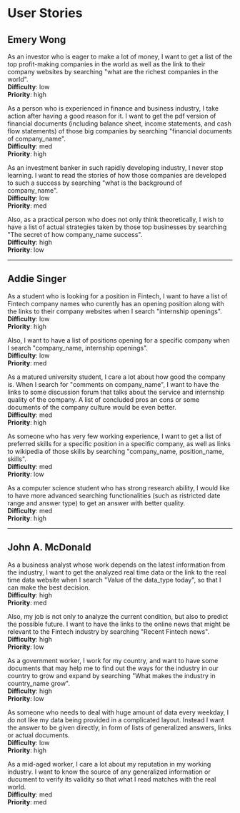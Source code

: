 # User Stories

## Emery Wong

As an investor who is eager to make a lot of money, I want to get a list of the top profit-making companies in the world as well as the link to their company websites by searching "what are the richest companies in the world".  
**Difficulty**: low  
**Priority**: high

As a person who is experienced in finance and business industry, I take action after having a good reason for it. I want to get the pdf version of financial documents (including balance sheet, income statements, and cash flow statements) of those big companies by searching "financial documents of company_name".  
**Difficulty**: med  
**Priority**: high

As an investment banker in such rapidly developing industry, I never stop learning. I want to read the stories of how those companies are developed to such a success by searching "what is the background of company_name".  
**Difficulty**: low  
**Priority**: med

Also, as a practical person who does not only think theoretically, I wish to have a list of actual strategies taken by those top businesses by searching "The secret of how company_name success".  
**Difficulty**: high  
**Priority**: low

---

## Addie Singer

As a student who is looking for a position in Fintech, I want to have a list of Fintech company names who curently has an opening position along with the links to their company websites when I search "internship openings".  
**Difficulty**: low  
**Priority**: high

Also, I want to have a list of positions opening for a specific company when I search "company_name, internship openings".  
**Difficulty**: low  
**Priority**: med

As a matured university student, I care a lot about how good the company is. When I search for "comments on company_name", I want to have the links to some discussion forum that talks about the service and internship quality of the company. A list of concluded pros an cons or some documents of the company culture would be even better.  
**Difficulty**: med  
**Priority**: high

As someone who has very few working experience, I want to get a list of preferred skills for a specific position in a specific company, as well as links to wikipedia of those skills by searching "company_name, position_name, skills".  
**Difficulty**: med  
**Priority**: low

As a computer science student who has strong research ability, I would like to have more advanced searching functionalities (such as ristricted date range and answer type) to get an answer with better quality.  
**Difficulty**: med  
**Priority**: high

---

## John A. McDonald

As a business analyst whose work depends on the latest information from the industry, I want to get the analyzed real time data or the link to the real time data website when I search "Value of the data_type today", so that I can make the best decision.  
**Difficulty**: high  
**Priority**: med

Also, my job is not only to analyze the current condition, but also to predict the possible future. I want to have the links to the online news that might be relevant to the Fintech industry by searching "Recent Fintech news".  
**Difficulty**: high  
**Priority**: low

As a government worker, I work for my country, and want to have some documents that may help me to find out the ways for the industry in our country to grow and expand by searching "What makes the industry in country_name grow".  
**Difficulty**: high  
**Priority**: low

As someone who needs to deal with huge amount of data every weekday, I do not like my data being provided in a complicated layout. Instead I want the answer to be given directly, in form of lists of generalized answers, links or actual documents.  
**Difficulty**: low  
**Priority**: high

As a mid-aged worker, I care a lot about my reputation in my working industry. I want to know the source of any generalized information or ducument to verify its validity so that what I read matches with the real world.  
**Difficulty**: med  
**Priority**: med
